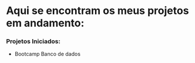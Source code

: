 # Aqui se encontram os meus projetos em andamento:



### Projetos Iniciados:

- Bootcamp Banco de dados
